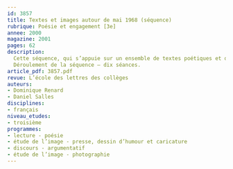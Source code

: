 ```yaml
---
id: 3857
title: Textes et images autour de mai 1968 (séquence)
rubrique: Poésie et engagement [3e]
annee: 2000
magazine: 2001
pages: 62
description: 
  Cette séquence, qui s’appuie sur un ensemble de textes poétiques et de chansons du XXe siècle, est conforme au programme de troisième. Elle met en effet en œuvre une diversité de textes, supports et langages dans des séances qui associent études de textes et d’images. En liaison avec le programme d’histoire, cette séquence élargit la notion d’engagement, réservée traditionnellement à la poésie de la Résistance, à un corpus de textes autour de la révolte de mai 1968 en France. L’axe d’étude principal est la liaison entre la dimension poétique et la dimension argumentative. On insistera sur la force argumentative et persuasive du discours visuel et on étudiera les moyens de persuader et de convaincre par le verbal et le non-verbal. Au fil de la séquence, on proposera aux élèves de nombreux exercices écrits ou oraux pour les inciter à utiliser ces moyens. On mettra en exergue l’importance de la dimension matérielle et formelle de l’expression (sonorités, rythme, prosodie, recours aux images) de l’écriture poétique. Enfin, on cherchera par l’intermédiaire de cette séquence à développer les connaissances littéraires et culturelles des élèves et à faire évoluer leurs représentations de la poésie.
  Déroulement de la séquence – dix séances.
article_pdf: 3857.pdf
revue: L’école des lettres des collèges
auteurs:
- Dominique Renard
- Daniel Salles
disciplines:
- français
niveau_etudes:
- troisième
programmes:
- lecture - poésie
- étude de l’image - presse, dessin d’humour et caricature
- discours - argumentatif
- étude de l’image - photographie
---
```

